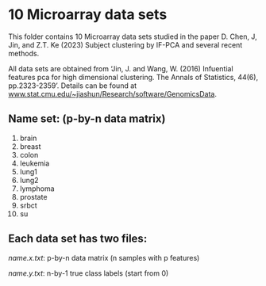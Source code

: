 # 10 Microarray data sets

This folder contains 10 Microarray data sets studied in the paper D. Chen, J, Jin, and Z.T. Ke (2023) Subject clustering by IF-PCA and several recent methods.

All data sets are obtained from ‘Jin, J. and Wang, W. (2016) Infuential features pca for high dimensional clustering. The Annals of Statistics, 44(6), pp.2323-2359’. Details can be found at www.stat.cmu.edu/~jiashun/Research/software/GenomicsData.

## Name set: (p-by-n data matrix)
1. brain
2. breast
3. colon
4. leukemia
5. lung1
6. lung2
7. lymphoma
8. prostate
9. srbct
10. su

## Each data set has two files:

*name.x.txt*: p-by-n data matrix (n samples with p features)

*name.y.txt*: n-by-1 true class labels (start from 0)

